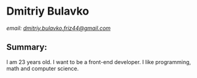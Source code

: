 # Dmitriy Bulavko 
*email: dmitriy.bulavko.friz44@gmail.com*
## Summary:
I am 23 years old. I want to be a front-end developer. I like programming, math and computer science.
